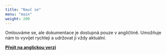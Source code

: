 ```yaml
---
title: "Nauč se"
menu: "main"
weight: 200
---
```


Omlouváme se, ale dokumentace je dostupná pouze v angličtině. Umožňuje nám to vyvíjet rychleji a udržovat ji vždy aktuální.

[**Přejít na anglickou verzi**](/doc/)
